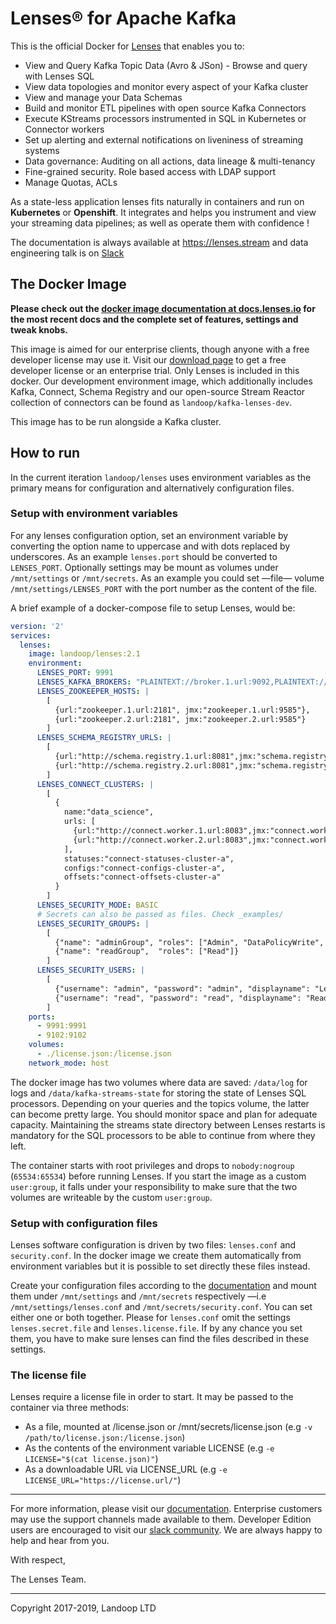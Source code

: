 # Lenses® for Apache Kafka

This is the official Docker for [Lenses](http://landoop.com/kafka-lenses) that
enables you to:

* View and Query Kafka Topic Data (Avro & JSon) - Browse and query with Lenses
  SQL
* View data topologies and monitor every aspect of your Kafka cluster
* View and manage your Data Schemas
* Build and monitor ETL pipelines with open source Kafka Connectors
* Execute KStreams processors instrumented in SQL in Kubernetes or Connector
  workers
* Set up alerting and external notifications on liveniness of streaming systems
* Data governance: Auditing on all actions, data lineage & multi-tenancy
* Fine-grained security. Role based access with LDAP support
* Manage Quotas, ACLs

As a state-less application lenses fits naturally in containers and run on
**Kubernetes** or **Openshift**. It integrates and helps you instrument and view
your streaming data pipelines; as well as operate them with confidence !

The documentation is always available at https://lenses.stream and data
engineering talk is on [Slack](https://launchpass.com/landoop-community)

## The Docker Image

**Please check out the
[docker image documentation at docs.lenses.io](https://docs.lenses.io/install_setup/deployment-options/docker-deployment.html)
for the most recent docs and the complete set of features, settings and tweak
knobs.**


This image is aimed for our enterprise clients, though anyone with a free
developer license may use it. Visit
our [download page](https://www.landoop.com/downloads/) to get a free developer
license or an enterprise trial.  Only Lenses is included in this docker. Our
development environment image, which additionally includes Kafka, Connect,
Schema Registry and our open-source Stream Reactor collection of connectors can
be found as `landoop/kafka-lenses-dev`.

This image has to be run alongside a Kafka cluster.


## How to run

In the current iteration `landoop/lenses` uses environment variables as the
primary means for configuration and alternatively configuration files.

### Setup with environment variables

For any lenses configuration option, set an environment variable by converting
the option name to uppercase and with dots replaced by underscores. As an
example `lenses.port` should be converted to `LENSES_PORT`. Optionally settings
may be mount as volumes under `/mnt/settings` or `/mnt/secrets`. As an example
you could set —file— volume `/mnt/settings/LENSES_PORT` with the port number as
the content of the file.

A brief example of a docker-compose file to setup Lenses, would be:

```yaml
version: '2'
services:
  lenses:
    image: landoop/lenses:2.1
    environment:
      LENSES_PORT: 9991
      LENSES_KAFKA_BROKERS: "PLAINTEXT://broker.1.url:9092,PLAINTEXT://broker.2.url:9092"
      LENSES_ZOOKEEPER_HOSTS: |
        [
          {url:"zookeeper.1.url:2181", jmx:"zookeeper.1.url:9585"},
          {url:"zookeeper.2.url:2181", jmx:"zookeeper.2.url:9585"}
        ]
      LENSES_SCHEMA_REGISTRY_URLS: |
        [
          {url:"http://schema.registry.1.url:8081",jmx:"schema.registry.1.url:9582"},
          {url:"http://schema.registry.2.url:8081",jmx:"schema.registry.2.url:9582"}
        ]
      LENSES_CONNECT_CLUSTERS: |
        [
          {
            name:"data_science",
            urls: [
              {url:"http://connect.worker.1.url:8083",jmx:"connect.worker.1.url:9584"},
              {url:"http://connect.worker.2.url:8083",jmx:"connect.worker.2.url:9584"}
            ],
            statuses:"connect-statuses-cluster-a",
            configs:"connect-configs-cluster-a",
            offsets:"connect-offsets-cluster-a"
          }
        ]
      LENSES_SECURITY_MODE: BASIC
      # Secrets can also be passed as files. Check _examples/
      LENSES_SECURITY_GROUPS: |
        [
          {"name": "adminGroup", "roles": ["Admin", "DataPolicyWrite", "AlertsWrite", "TableStorageWrite"]},
          {"name": "readGroup",  "roles": ["Read"]}
        ]
      LENSES_SECURITY_USERS: |
        [
          {"username": "admin", "password": "admin", "displayname": "Lenses Admin", "groups": ["adminGroup"]},
          {"username": "read", "password": "read", "displayname": "Read Only", "groups": ["readGroup"]}
        ]
    ports:
      - 9991:9991
      - 9102:9102
    volumes:
      - ./license.json:/license.json
    network_mode: host
```

The docker image has two volumes where data are saved: `/data/log` for logs and
`/data/kafka-streams-state` for storing the state of Lenses SQL
processors. Depending on your queries and the topics volume, the latter can
become pretty large. You should monitor space and plan for adequate
capacity. Maintaining the streams state directory between Lenses restarts is
mandatory for the SQL processors to be able to continue from where they left.

The container starts with root privileges and drops to `nobody:nogroup`
(`65534:65534`) before running Lenses. If you start the image as a custom
`user:group`, it falls under your responsibility to make sure that the two
volumes are writeable by the custom `user:group`.

### Setup with configuration files

Lenses software configuration is driven by two files: `lenses.conf` and
`security.conf`. In the docker image we create them automatically from
environment variables but it is possible to set directly these files instead.

Create your configuration files according to
the
[documentation](http://lenses.stream/install_setup/configuration/lenses-config.html) and
mount them under `/mnt/settings` and `/mnt/secrets` respectively —i.e
`/mnt/settings/lenses.conf` and `/mnt/secrets/security.conf`. You can set either
one or both together. Please for `lenses.conf` omit the settings
`lenses.secret.file` and `lenses.license.file`. If by any chance you set them,
you have to make sure lenses can find the files described in these settings.

### The license file

Lenses require a license file in order to start. It may be passed to the
container via three methods:

- As a file, mounted at /license.json or /mnt/secrets/license.json (e.g `-v
  /path/to/license.json:/license.json`)
- As the contents of the environment variable LICENSE (e.g `-e LICENSE="$(cat license.json)"`)
- As a downloadable URL via LICENSE_URL (e.g `-e LICENSE_URL="https://license.url/"`)

---

For more information, please visit
our [documentation](https://docs.lenses.io/). Enterprise customers may use the
support channels made available to them. Developer Edition users are encouraged
to visit our [slack community](https://launchpass.com/landoop-community). We are
always happy to help and hear from you.

With respect,

The Lenses Team.

---

Copyright 2017-2019, Landoop LTD
